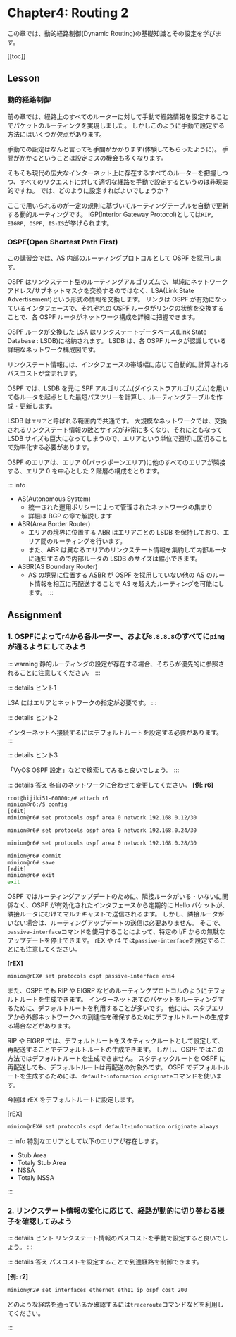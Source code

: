 # Chapter4: Routing 2

この章では、動的経路制御(Dynamic Routing)の基礎知識とその設定を学びます。

[[toc]]

## Lesson

### 動的経路制御

前の章では、経路上のすべてのルーターに対して手動で経路情報を設定することでパケットのルーティングを実現しました。
しかしこのように手動で設定する方法にはいくつか欠点があります。

手動での設定はなんと言っても手間がかかります(体験してもらったように)。
手間がかかるということは設定ミスの機会も多くなります。

そもそも現代の広大なインターネット上に存在するすべてのルーターを把握しつつ、すべてのリクエストに対して適切な経路を手動で設定するというのは非現実的ですね。
では、どのように設定すればよいでしょうか？

ここで用いられるのが一定の規則に基づいてルーティングテーブルを自動で更新する動的ルーティングです。
IGP(Interior Gateway Protocol)としては`RIP, EIGRP, OSPF, IS-IS`が挙げられます。

### OSPF(Open Shortest Path First)

この講習会では、AS 内部のルーティングプロトコルとして OSPF を採用します。

OSPF はリンクステート型のルーティングアルゴリズムで、単純にネットワークアドレス/サブネットマスクを交換するのではなく、LSA(Link State Advertisement)という形式の情報を交換します。
リンクは OSPF が有効になっているインタフェースで、それぞれの OSPF ルータがリンクの状態を交換することで、各 OSPF ルータがネットワーク構成を詳細に把握できます。

OSPF ルータが交換した LSA はリンクステートデータベース(Link State Database : LSDB)に格納されます。
LSDB は、各 OSPF ルータが認識している詳細なネットワーク構成図です。

リンクステート情報には、インタフェースの帯域幅に応じて自動的に計算されるパスコストが含まれます。

OSPF では、LSDB を元に SPF アルゴリズム(ダイクストラアルゴリズム)を用いて各ルータを起点とした最短パスツリーを計算し、ルーティングテーブルを作成・更新します。

LSDB は`エリア`と呼ばれる範囲内で共通です。
大規模なネットワークでは、交換されるリンクステート情報の数とサイズが非常に多くなり、それにともなって LSDB サイズも巨大になってしまうので、エリアという単位で適切に区切ることで効率化する必要があります。

OSPF のエリアは、エリア 0(バックボーンエリア)に他のすべてのエリアが隣接する、エリア 0 を中心とした 2 階層の構成をとります。

::: info
- AS(Autonomous System)
  - 統一された運用ポリシーによって管理されたネットワークの集まり
  - 詳細は BGP の章で解説します
- ABR(Area Border Router)
  - エリアの境界に位置する ABR はエリアごとの LSDB を保持しており、エリア間のルーティングを行います。
  - また、ABR は異なるエリアのリンクステート情報を集約して内部ルータに通知するので内部ルータの LSDB のサイズは縮小できます。
- ASBR(AS Boundary Router)
  - AS の境界に位置する ASBR が OSPF を採用していない他の AS のルート情報を相互に再配送することで AS を超えたルーティングを可能にします。
:::

## Assignment

### 1. OSPFによってr4から各ルーター、および`8.8.8.8`のすべてに`ping`が通るようにしてみよう

::: warning
静的ルーティングの設定が存在する場合、そちらが優先的に参照されることに注意してください。
:::

::: details ヒント1

LSA にはエリアとネットワークの指定が必要です。
:::

::: details ヒント2

インターネットへ接続するにはデフォルトルートを設定する必要があります。
:::

::: details ヒント3

「VyOS OSPF 設定」などで検索してみると良いでしょう。
:::


::: details 答え
各自のネットワークに合わせて変更してください。
**[例: r6]**
```sh
root@hijiki51-60000:/# attach r6
minion@r6:/$ config
[edit]
minion@r6# set protocols ospf area 0 network 192.168.0.12/30

minion@r6# set protocols ospf area 0 network 192.168.0.24/30

minion@r6# set protocols ospf area 0 network 192.168.0.28/30

minion@r6# commit
minion@r6# save
[edit]
minion@r6# exit
exit
```

OSPF ではルーティングアップデートのために、隣接ルータがいる・いないに関係なく、OSPF が有効化されたインタフェースから定期的に Hello パケットが、隣接ルータにむけてマルチキャストで送信されるます。
しかし、隣接ルータがいない場合は、ルーティングアップデートの送信は必要ありません。
そこで、`passive-interface`コマンドを使用することによって、特定の I/F からの無駄なアップデートを停止できます。
rEX や r4 では`passive-interface`を設定することにも注意してください。

**[rEX]**
```sh
minion@rEX# set protocols ospf passive-interface ens4
```

また、OSPF でも RIP や EIGRP などのルーティングプロトコルのようにデフォルトルートを生成できます。
インターネットあてのパケットをルーティングするために、デフォルトルートを利用することが多いです。
他には、スタブエリアから外部ネットワークへの到達性を確保するためにデフォルトルートの生成する場合などがあります。

RIP や EIGRP では、デフォルトルートをスタティックルートとして設定して、再配送することでデフォルトルートの生成できます。
しかし、OSPF ではこの方法ではデフォルトルートを生成できません。
スタティックルートを OSPF に再配送しても、デフォルトルートは再配送の対象外です。
OSPF でデフォルトルートを生成するためには、`default-information originate`コマンドを使います。

今回は rEX をデフォルトルートに設定します。

[rEX]
```sh
minion@rEX# set protocols ospf default-information originate always
```

::: info
特別なエリアとして以下のエリアが存在します。
- Stub Area
- Totaly Stub Area
- NSSA
- Totaly NSSA


:::


### 2. リンクステート情報の変化に応じて、経路が動的に切り替わる様子を確認してみよう


::: details ヒント
リンクステート情報のパスコストを手動で設定すると良いでしょう。
:::


::: details 答え
パスコストを設定することで到達経路を制御できます。

**[例: r2]**
```sh
minion@r2# set interfaces ethernet eth11 ip ospf cost 200
```

どのような経路を通っているか確認するには`traceroute`コマンドなどを利用してください。


:::